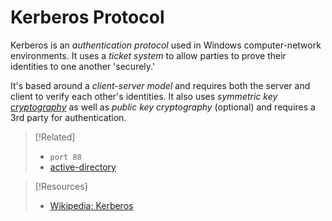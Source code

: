 
# Kerberos Protocol
Kerberos is an *authentication protocol* used in Windows computer-network environments. It uses a *ticket system* to allow parties to prove their identities to one another 'securely.' 

It's based around a *client-server model* and requires both the server and client to verify each other's identities. It also uses *symmetric key [cryptography](/computers/cryptography.md)* as well as *public key cryptography* (optional) and requires a 3rd party for authentication.



> [!Related]
> - `port 88`
> - [active-directory](computers/windows/active-directory/active-directory.md)
> 

> [!Resources]
> - [Wikipedia: Kerberos](https://en.wikipedia.org/wiki/Kerberos_protocol)
